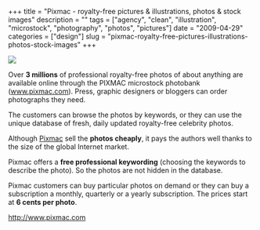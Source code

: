 +++
title = "Pixmac - royalty-free pictures & illustrations, photos & stock images"
description = ""
tags = ["agency", "clean", "illustration", "microstock", "photography", "photos", "pictures"]
date = "2009-04-29"
categories = ["design"]
slug = "pixmac-royalty-free-pictures-illustrations-photos-stock-images"
+++


 

  <div id="screens-thumbs" class="clearfix">
    <div class="txt-center" id="design-submission"><a href="http://www.pixmac.com/"><img id='bluga-thumbnail-1582' class='bluga-thumbnail large' src='/media/bluga/
wt49f853085d722_0.jpg'/></a></div>  
  </div>   
<p>Over <b>3 millions</b> of professional royalty-free photos of about anything are available online through the PIXMAC microstock photobank (<a href="http://www.pixmac.com/" title="www.pixmac.com">www.pixmac.com</a>). Press, graphic designers or bloggers can order photographs they need.</p>
<p>The customers can browse the photos by keywords, or they can use the unique database of fresh, daily updated royalty-free celebrity photos.</p>
<p>Although <a href="http://www.pixmac.com/">Pixmac</a> sell the <b>photos cheaply</b>, it pays the authors well thanks to the size of the global Internet market.</p>
<p>Pixmac offers a <b>free professional keywording</b> (choosing the keywords to describe the photo). So the photos are not hidden in the database.</p>
<p>Pixmac customers can buy particular photos on demand or they can buy a subscription a monthly, quarterly or a yearly subscription. The prices start at <b>6 cents per photo</b>.</p>
<p><a href="http://www.pixmac.com/">http://www.pixmac.com</a></p>




